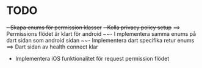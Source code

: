 # TODO
~~- Skapa enums för permission klasser~~
~~- Kolla privacy policy setup~~
==> Permissions flödet är klart för android
~~- I mplementera samma enums på dart sidan som android sidan
~~- Implementera dart specifika retur enums
==> Dart sidan av health connect klar
- Implementera iOS funktionalitet för request permission flödet
